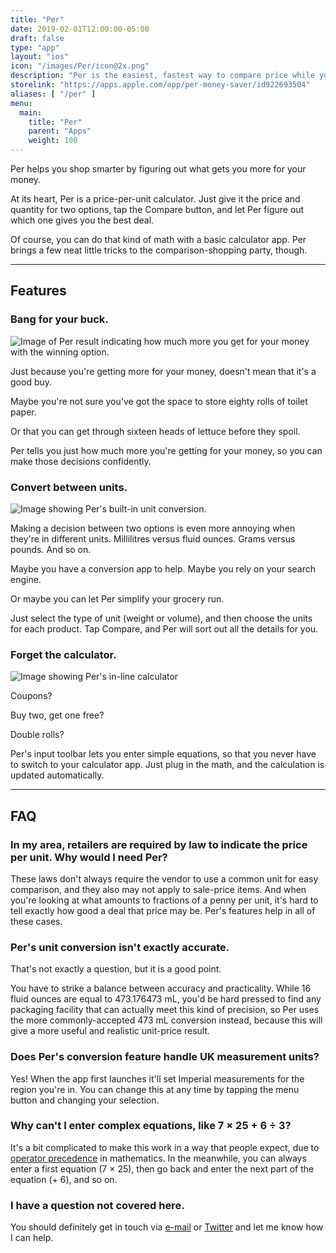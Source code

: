 ```yaml
---
title: "Per"
date: 2019-02-01T12:00:00-05:00
draft: false
type: "app"
layout: "ios"
icon: "/images/Per/icon@2x.png"
description: "Per is the easiest, fastest way to compare price while you shop."
storelink: "https://apps.apple.com/app/per-money-saver/id922693504"
aliases: [ "/per" ]
menu:
  main:
    title: "Per"
    parent: "Apps"
    weight: 100
---
```


Per helps you shop smarter by figuring out what gets you more for your money.

At its heart, Per is a price-per-unit calculator. Just give it the price and quantity for two options, tap the Compare button, and let Per figure out which one gives you the best deal.

Of course, you can do that kind of math with a basic calculator app. Per brings a few neat little tricks to the comparison-shopping party, though.

---

## Features

### Bang for your buck.

<img class="halfwidth center" src="/images/Per/bang-for-buck.png" alt="Image of Per result indicating how much more you get for your money with the winning option.">

Just because you're getting more for your money, doesn't mean that it's a good buy.

Maybe you're not sure you've got the space to store eighty rolls of toilet paper.

Or that you can get through sixteen heads of lettuce before they spoil.

Per tells you just how much more you're getting for your money, so you can make those decisions confidently.

### Convert between units.

<img class="halfwidth center" src="/images/Per/unit-conversion.png" alt="Image showing Per's built-in unit conversion.">

Making a decision between two options is even more annoying when they're in different units. Millilitres versus fluid ounces. Grams versus pounds. And so on.

Maybe you have a conversion app to help. Maybe you rely on your search engine.

Or maybe you can let Per simplify your grocery run.

Just select the type of unit (weight or volume), and then choose the units for each product. Tap Compare, and Per will sort out all the details for you.

### Forget the calculator.

<img class="halfwidth center" src="/images/Per/math.png" alt="Image showing Per's in-line calculator">

Coupons?

Buy two, get one free?

Double rolls?

Per's input toolbar lets you enter simple equations, so that you never have to switch to your calculator app. Just plug in the math, and the calculation is updated automatically.

---

## FAQ

### In my area, retailers are required by law to indicate the price per unit. Why would I need Per?

These laws don't always require the vendor to use a common unit for easy comparison, and they also may not apply to sale-price items. And when you're looking at what amounts to fractions of a penny per unit, it's hard to tell exactly how good a deal that price may be. Per's features help in all of these cases.

### Per's unit conversion isn't exactly accurate.

That's not exactly a question, but it is a good point.

You have to strike a balance between accuracy and practicality. While 16 fluid ounces are equal to 473.176473 mL, you'd be hard pressed to find any packaging facility that can actually meet this kind of precision, so Per uses the more commonly-accepted 473 mL conversion instead, because this will give a more useful and realistic unit-price result.

### Does Per's conversion feature handle UK measurement units?

Yes! When the app first launches it'll set Imperial measurements for the region you're in. You can change this at any time by tapping the menu button and changing your selection.

### Why can't I enter complex equations, like 7 × 25 + 6 ÷ 3?

It's a bit complicated to make this work in a way that people expect, due to [operator precedence](http://en.wikipedia.org/wiki/Order_of_operations) in mathematics. In the meanwhile, you can always enter a first equation (7 × 25), then go back and enter the next part of the equation (+ 6), and so on.

### I have a question not covered here.

You should definitely get in touch via [e-mail](/contact-us) or [Twitter](https://twitter.com/DroppedBitsHQ) and let me know how I can help.
